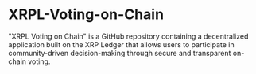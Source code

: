 # XRPL-Voting-on-Chain
"XRPL Voting on Chain" is a GitHub repository containing a decentralized application built on the XRP Ledger that allows users to participate in community-driven decision-making through secure and transparent on-chain voting. 
